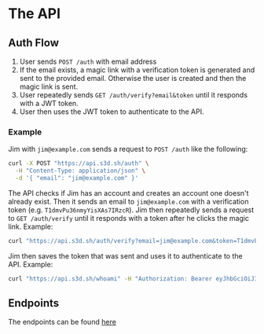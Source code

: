 # The API

## Auth Flow
1. User sends `POST /auth` with email address
2. If the email exists, a magic link with a verification token is generated and sent to the provided email. Otherwise the user is created and then the magic link is sent. 
3. User repeatedly sends `GET /auth/verify?email&token` until it responds with a JWT token.
4. User then uses the JWT token to authenticate to the API. 

### Example
Jim with `jim@example.com` sends a request to `POST /auth` like the following:

```bash
curl -X POST "https://api.s3d.sh/auth" \
  -H "Content-Type: application/json" \
  -d '{ "email": "jim@example.com" }'
```

The API checks if Jim has an account and creates an account one doesn't already exist. Then it sends an email to `jim@example.com` with a verification token (e.g. `T1dmvPu36nmyYisXAs7IRzcR`). Jim then repeatedly sends a request to `GET /auth/verify` until it responds with a token after he clicks the magic link. Example:

```bash
curl "https://api.s3d.sh/auth/verify?email=jim@example.com&token=T1dmvPu36nmyYisXAs7IRzcR"
```

Jim then saves the token that was sent and uses it to authenticate to the API. Example:

```bash
curl "https://api.s3d.sh/whoami" -H "Authorization: Bearer eyJhbGciOiJIUzI1NiIsInR5cCI6IkpXVCJ9.eyJzdWIiOiIxMjM0NTY3ODkwIiwibmFtZSI6IkpvaG4gRG9lIiwiYWRtaW4iOnRydWV9.TJVA95OrM7E2cBab30RMHrHDcEfxjoYZgeFONFh7HgQ"
```

## Endpoints
The endpoints can be found [here](/endpoints.md)